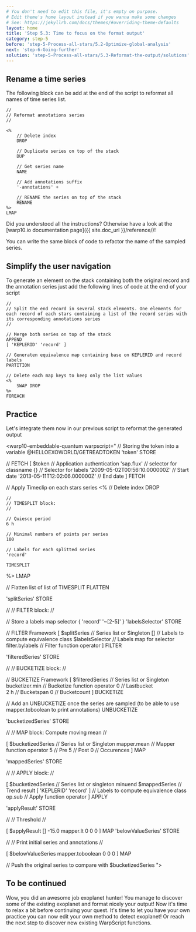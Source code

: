 ```yaml
---
# You don't need to edit this file, it's empty on purpose.
# Edit theme's home layout instead if you wanna make some changes
# See: https://jekyllrb.com/docs/themes/#overriding-theme-defaults
layout: home
title: 'Step 5.3: Time to focus on the format output'
category: step-5
before: 'step-5-Process-all-stars/5.2-Optimize-global-analysis'
next: 'step-6-Going-further'
solution: 'step-5-Process-all-stars/5.3-Reformat-the-output/solutions'
---
```


## Rename a time series

The following block can be add at the end of the script to reformat all names of time series list.

```
//
// Reformat annotations series
//

<%
    // Delete index
    DROP

    // Duplicate series on top of the stack
    DUP

    // Get series name
    NAME

    // Add annotations suffix
    '-annotations' +

    // RENAME the series on top of the stack
    RENAME
%>
LMAP
```

Did you understood all the instructions? Otherwise have a look at the [warp10.io documentation page]({{ site.doc_url }}/reference/)!

You can write the same block of code to refactor the name of the sampled series.

## Simplify the user navigation

To generate an element on the stack containing both the original record and the annotation series just add the following lines of code at the end of your script

```
//
// Split the end record in several stack elements. One elements for each record of each stars containing a list of the record series with its corresponding annotations series 
//

// Merge both series on top of the stack
APPEND
[ 'KEPLERID' 'record' ]

// Generaten equivalence map containing base on KEPLERID and record labels
PARTITION

// Delete each map keys to keep only the list values 
<%
    SWAP DROP
%>
FOREACH
```

## Practice

Let's integrate them now in our previous script to reformat the generated output

<warp10-embeddable-quantum warpscript="
// Storing the token into a variable
@HELLOEXOWORLD/GETREADTOKEN 'token' STORE 

// FETCH
[ 
    $token                              // Application authentication
    'sap.flux'                          // selector for classname
    {}                                  // Selector for labels
    '2009-05-02T00:56:10.000000Z'       // Start date
    '2013-05-11T12:02:06.000000Z'       // End date
] 
FETCH

// Apply Timeclip on each stars series
<%
    // Delete index
    DROP
    
    //
    // TIMESPLIT block:
    //

    // Quiesce period
    6 h

    // Minimal numbers of points per series 
    100

    // Labels for each splitted series
    'record'

    TIMESPLIT
%>
LMAP

// Flatten list of list of TIMESPLIT
FLATTEN

'splitSeries' STORE

//
// FILTER block:
//

// Store a labels map selector
{ 'record' '~[2-5]' } 'labelsSelector' STORE

// FILTER Framework
[
    $splitSeries                    // Series list or Singleton
    []                              // Labels to compute equivalence class
    $labelsSelector                 // Labels map for selector
    filter.bylabels                 // Filter function operator 
]
FILTER

'filteredSeries' STORE

//
// BUCKETIZE block:
//

// BUCKETIZE Framework
[
    $filteredSeries                     // Series list or Singleton
    bucketizer.min                      // Bucketize function operator
    0                                   // Lastbucket 				
    2 h                                 // Bucketspan
    0                                   // Bucketcount
]
BUCKETIZE

// Add an UNBUCKETIZE once the series are sampled (to be able to use mapper.toboolean to print annotations)
UNBUCKETIZE

'bucketizedSeries' STORE

//
// MAP block: Compute moving mean 
//

[
    $bucketizedSeries               // Series list or Singleton
    mapper.mean                     // Mapper function operator
    5                               // Pre
    5                               // Post
    0                               // Occurences
]
MAP      

'mappedSeries' STORE

//
// APPLY block:
//

[
    $bucketizedSeries                   // Series list or singleton minuend
    $mappedSeries                       // Trend result
    [ 'KEPLERID' 'record' ]             // Labels to compute equivalence class
    op.sub                              // Apply function operator
]
APPLY

'applyResult' STORE

// 
// Threshold
//

[ $applyResult [] -15.0 mapper.lt 0 0 0 ] MAP 
'belowValueSeries' STORE

// 
// Print initial series and annotations
//

[ $belowValueSeries mapper.toboolean 0 0 0 ] MAP

// Push the original series to compare with
$bucketizedSeries
">
</warp10-embeddable-quantum>

## To be continued

Wow, you did an awesome job exoplanet hunter! You manage to discover some of the existing exoplanet and format nicely your output! Now it's time to relax a bit before continuing your quest. It's time to let you have your own practice you can now edit your own method to detect exoplanet! Or reach the next step to discover new existing WarpScript functions.